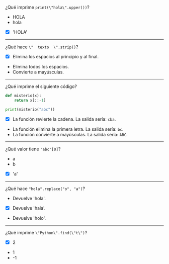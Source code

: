 ¿Qué imprime `print(\"hola\".upper())`?

- HOLA
- hola
- [X] 'HOLA'

---

¿Qué hace `\"  texto  \".strip()`?

- [X] Elimina los espacios al principio y al final.
- Elimina todos los espacios.
- Convierte a mayúsculas.

---

¿Qué imprime el siguiente código?

```python
def misterio(x):
    return x[::-1]

print(misterio("abc"))
````

- [X] La función revierte la cadena.
  La salida sería: `cba`.
- La función elimina la primera letra.
  La salida sería: `bc`.
- La función convierte a mayúsculas.
  La salida sería: `ABC`.

---

¿Qué valor tiene `"abc"[0]`?

- a
- b
- [X] 'a'

---

¿Qué hace `"hola".replace("o", "a")`?

- Devuelve 'hola'.
- [X] Devuelve 'hala'.
- Devuelve 'holo'.

---

¿Qué imprime `\"Python\".find(\"t\")`?

- [X] 2
- 1
- -1